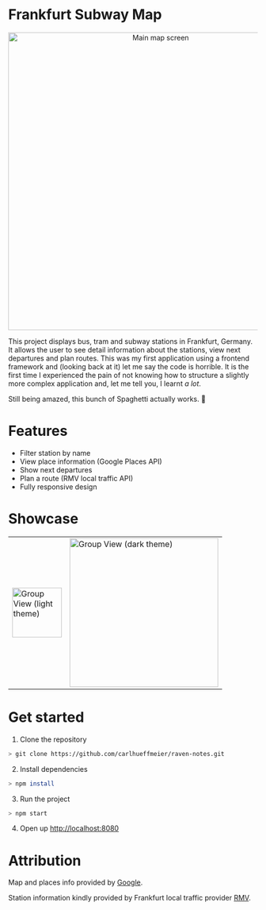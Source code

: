 # Frankfurt Subway Map

<p align="center">
<img width="600" src="https://user-images.githubusercontent.com/27681148/47577336-ece26c00-d946-11e8-8aa3-61d3d4acb5ea.png" alt="Main map screen">
</p>

This project displays bus, tram and subway stations in Frankfurt, Germany. It allows the user to see detail information about the stations, view next departures and plan routes.
This was my first application using a frontend framework and (looking back at it) let me say the code is horrible. It is the first time I experienced the pain of not knowing how to structure a slightly more complex application and, let me tell you, I learnt _a lot_.

Still being amazed, this bunch of Spaghetti actually works. 🍝

# Features

- Filter station by name
- View place information (Google Places API)
- Show next departures
- Plan a route (RMV local traffic API)
- Fully responsive design

# Showcase

<center>
  <table>
    <tr>
      <td><img width="100" alt="Group View (light theme)" src="https://user-images.githubusercontent.com/27681148/47578195-0c7a9400-d949-11e8-879d-add8d1d0e8c4.png"></td>
      <td><img width="300" alt="Group View (dark theme)" src="https://user-images.githubusercontent.com/27681148/47578235-2fa54380-d949-11e8-9a81-ce239ad587d5.png"></td>
    </tr>
  </table>
</center>

# Get started

1. Clone the repository

```sh
> git clone https://github.com/carlhueffmeier/raven-notes.git
```

2. Install dependencies

```sh
> npm install
```

3. Run the project

```sh
> npm start
```

4. Open up [http://localhost:8080](http://localhost:8080)

# Attribution

Map and places info provided by [Google](https://developers.google.com/maps/documentation/javascript/?hl=en).

Station information kindly provided by Frankfurt local traffic provider [RMV](https://opendata.rmv.de/site/start.html).
